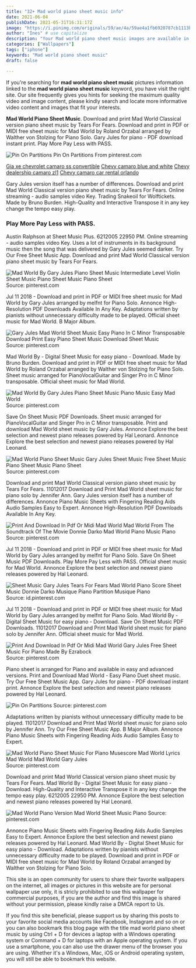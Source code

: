```yaml
---
title: "32+ Mad world piano sheet music info"
date: 2021-06-04
publishDate: 2021-05-31T16:31:17Z
image: "https://i.pinimg.com/originals/59/ae/4a/59ae4a1fb6920787cb1113baa9c7916c.png"
author: "Ines" # use capitalize
description: "Your Mad world piano sheet music images are available in this site. Mad world piano sheet music are a topic that is being searched for and liked by netizens today. You can Get the Mad world piano sheet music files here. Download all free photos and vectors."
categories: ["Wallpapers"]
tags: ["iphone"]
keywords: "Mad world piano sheet music"
draft: false

---
```


If you're searching for **mad world piano sheet music** pictures information linked to the **mad world piano sheet music** keyword, you have visit the right  site.  Our site frequently  gives you  hints  for seeking  the maximum  quality video and image  content, please kindly search and locate more informative video content and images  that fit your interests.

**Mad World Piano Sheet Music**. Download and print Mad World Classical version piano sheet music by Tears For Fears. Download and print in PDF or MIDI free sheet music for Mad World by Roland Orzabal arranged by Walther von Stolzing for Piano Solo. Gary Jules for piano - PDF download instant print. Play More Pay Less with PASS.

![Pin On Partitions](https://i.pinimg.com/originals/39/49/3e/39493eef9a80c534fce0e16b52974635.png "Pin On Partitions")
Pin On Partitions From pinterest.com

[Gia xe chevrolet camaro ss convertible](/gia-xe-chevrolet-camaro-ss-convertible/)
[Chevy camaro blue and white](/chevy-camaro-blue-and-white/)
[Chevy dealership camaro zl1](/chevy-dealership-camaro-zl1/)
[Chevy camaro car rental orlando](/chevy-camaro-car-rental-orlando/)

Gary Jules version itself has a number of differences. Download and print Mad World Classical version piano sheet music by Tears For Fears. Online streaming - audio samples video Key. Trading Snakeoil for Wolftickets. Made by Bruno Burden. High-Quality and Interactive Transpose it in any key change the tempo easy play.

### Play More Pay Less with PASS.

Austin Ralphson at Sheet Music Plus. 6212005 22950 PM. Online streaming - audio samples video Key. Uses a lot of instruments in its background music then the song that was delivered by Gary Jules seemed darker. Try Our Free Sheet Music App. Download and print Mad World Classical version piano sheet music by Tears For Fears.


![Mad World By Gary Jules Piano Sheet Music Intermediate Level Violin Sheet Music Piano Sheet Music Piano Sheet](https://i.pinimg.com/originals/ab/f8/a9/abf8a9b9ddfdcda12c89cec72d94a39e.jpg "Mad World By Gary Jules Piano Sheet Music Intermediate Level Violin Sheet Music Piano Sheet Music Piano Sheet")
Source: pinterest.com

Jul 11 2018 - Download and print in PDF or MIDI free sheet music for Mad World by Gary Jules arranged by melfnt for Piano Solo. Annonce High-Resolution PDF Downloads Available In Any Key. Adaptations written by pianists without unnecessary difficulty made to be played. Official sheet music for Mad World. B Major Album.

![Gary Jules Mad World Sheet Music Easy Piano In C Minor Transposable Download Print Easy Piano Sheet Music Download Sheet Music](https://i.pinimg.com/originals/59/b2/73/59b2731980d789c7b376d2bbf6c8c993.gif "Gary Jules Mad World Sheet Music Easy Piano In C Minor Transposable Download Print Easy Piano Sheet Music Download Sheet Music")
Source: pinterest.com

Mad World By - Digital Sheet Music for easy piano - Download. Made by Bruno Burden. Download and print in PDF or MIDI free sheet music for Mad World by Roland Orzabal arranged by Walther von Stolzing for Piano Solo. Sheet music arranged for PianoVocalGuitar and Singer Pro in C Minor transposable. Official sheet music for Mad World.

![Mad World By Gary Jules Piano Sheet Music Piano Music Easy Mad World](https://i.pinimg.com/originals/a8/2d/72/a82d7216dc59fb8ee2c71f07510192a2.png "Mad World By Gary Jules Piano Sheet Music Piano Music Easy Mad World")
Source: pinterest.com

Save On Sheet Music PDF Downloads. Sheet music arranged for PianoVocalGuitar and Singer Pro in C Minor transposable. Print and download Mad World sheet music by Gary Jules. Annonce Explore the best selection and newest piano releases powered by Hal Leonard. Annonce Explore the best selection and newest piano releases powered by Hal Leonard.

![Mad World Piano Sheet Music Gary Jules Sheet Music Free Sheet Music Piano Sheet Music Piano Sheet](https://i.pinimg.com/originals/b4/b8/05/b4b8053906c76c4b28a60ff029b15baf.jpg "Mad World Piano Sheet Music Gary Jules Sheet Music Free Sheet Music Piano Sheet Music Piano Sheet")
Source: pinterest.com

Download and print Mad World Classical version piano sheet music by Tears For Fears. 11012017 Download and Print Mad World sheet music for piano solo by Jennifer Ann. Gary Jules version itself has a number of differences. Annonce Piano Music Sheets with Fingering Reading Aids Audio Samples Easy to Expert. Annonce High-Resolution PDF Downloads Available In Any Key.

![Print And Download In Pdf Or Midi Mad World Mad World From The Soundtrack Of The Movie Donnie Darko Mad World Piano Music Piano](https://i.pinimg.com/originals/48/58/04/485804c05bbad64eb2b6f113e57a38d3.jpg "Print And Download In Pdf Or Midi Mad World Mad World From The Soundtrack Of The Movie Donnie Darko Mad World Piano Music Piano")
Source: pinterest.com

Jul 11 2018 - Download and print in PDF or MIDI free sheet music for Mad World by Gary Jules arranged by melfnt for Piano Solo. Save On Sheet Music PDF Downloads. Play More Pay Less with PASS. Official sheet music for Mad World. Annonce Explore the best selection and newest piano releases powered by Hal Leonard.

![Sheet Music Gary Jules Tears For Fears Mad World Piano Score Sheet Music Donnie Darko Musique Piano Partition Musique Piano](https://i.pinimg.com/originals/2d/49/29/2d492942ea05a5404ba6e8990f3c4597.png "Sheet Music Gary Jules Tears For Fears Mad World Piano Score Sheet Music Donnie Darko Musique Piano Partition Musique Piano")
Source: id.pinterest.com

Jul 11 2018 - Download and print in PDF or MIDI free sheet music for Mad World by Gary Jules arranged by melfnt for Piano Solo. Mad World By - Digital Sheet Music for easy piano - Download. Save On Sheet Music PDF Downloads. 11012017 Download and Print Mad World sheet music for piano solo by Jennifer Ann. Official sheet music for Mad World.

![Print And Download In Pdf Or Midi Mad World Gary Jules Free Sheet Music For Piano Made By Ezrabock](https://i.pinimg.com/originals/c3/39/35/c33935c606a9d1b6a6ae100011097110.png "Print And Download In Pdf Or Midi Mad World Gary Jules Free Sheet Music For Piano Made By Ezrabock")
Source: pinterest.com

Piano sheet is arranged for Piano and available in easy and advanced versions. Print and Download Mad World - Easy Piano Duet sheet music. Try Our Free Sheet Music App. Gary Jules for piano - PDF download instant print. Annonce Explore the best selection and newest piano releases powered by Hal Leonard.

![Pin On Partitions](https://i.pinimg.com/originals/39/49/3e/39493eef9a80c534fce0e16b52974635.png "Pin On Partitions")
Source: pinterest.com

Adaptations written by pianists without unnecessary difficulty made to be played. 11012017 Download and Print Mad World sheet music for piano solo by Jennifer Ann. Try Our Free Sheet Music App. B Major Album. Annonce Piano Music Sheets with Fingering Reading Aids Audio Samples Easy to Expert.

![Mad World Piano Sheet Music For Piano Musescore Mad World Lyrics Mad World Mad World Gary Jules](https://i.pinimg.com/originals/16/bd/27/16bd27ab31d4a5d76c46c74e284a825b.png "Mad World Piano Sheet Music For Piano Musescore Mad World Lyrics Mad World Mad World Gary Jules")
Source: pinterest.com

Download and print Mad World Classical version piano sheet music by Tears For Fears. Mad World By - Digital Sheet Music for easy piano - Download. High-Quality and Interactive Transpose it in any key change the tempo easy play. 6212005 22950 PM. Annonce Explore the best selection and newest piano releases powered by Hal Leonard.

![Mad World Piano Version Mad World Sheet Music Piano](https://i.pinimg.com/originals/59/ae/4a/59ae4a1fb6920787cb1113baa9c7916c.png "Mad World Piano Version Mad World Sheet Music Piano")
Source: pinterest.com

Annonce Piano Music Sheets with Fingering Reading Aids Audio Samples Easy to Expert. Annonce Explore the best selection and newest piano releases powered by Hal Leonard. Mad World By - Digital Sheet Music for easy piano - Download. Adaptations written by pianists without unnecessary difficulty made to be played. Download and print in PDF or MIDI free sheet music for Mad World by Roland Orzabal arranged by Walther von Stolzing for Piano Solo.

This site is an open community for users to share their favorite wallpapers on the internet, all images or pictures in this website are for personal wallpaper use only, it is stricly prohibited to use this wallpaper for commercial purposes, if you are the author and find this image is shared without your permission, please kindly raise a DMCA report to Us.

If you find this site beneficial, please support us by sharing this posts to your favorite social media accounts like Facebook, Instagram and so on or you can also bookmark this blog page with the title mad world piano sheet music by using Ctrl + D for devices a laptop with a Windows operating system or Command + D for laptops with an Apple operating system. If you use a smartphone, you can also use the drawer menu of the browser you are using. Whether it's a Windows, Mac, iOS or Android operating system, you will still be able to bookmark this website.
